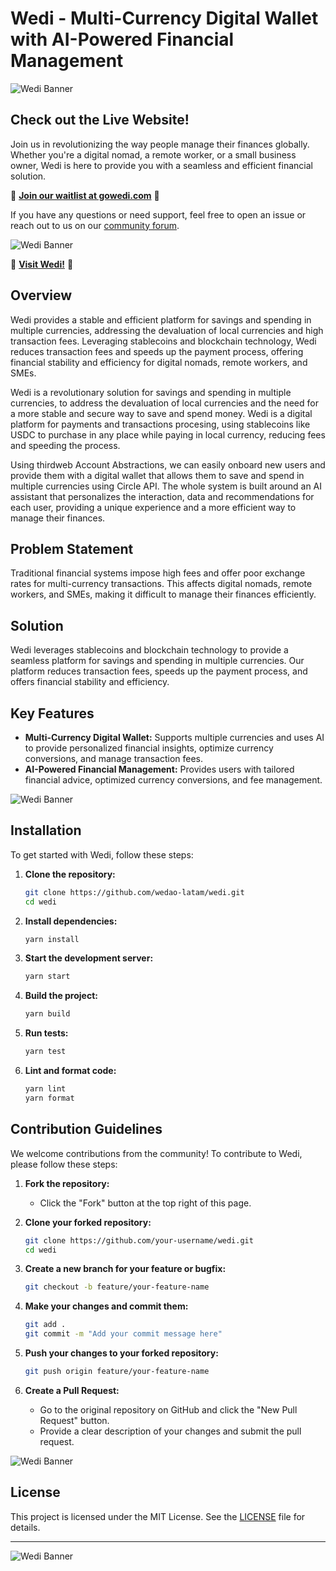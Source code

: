 # Wedi - Multi-Currency Digital Wallet with AI-Powered Financial Management

![Wedi Banner](./public/images/shared/wedi_banner_01.png)

## Check out the Live Website!

Join us in revolutionizing the way people manage their finances globally. Whether you're a digital nomad, a remote worker, or a small business owner, Wedi is here to provide you with a seamless and efficient financial solution.

🌟 **[Join our waitlist at gowedi.com](https://gowedi.com)** 🌟

If you have any questions or need support, feel free to open an issue or reach out to us on our [community forum](https://community.wedi.io).

![Wedi Banner](./public/images/shared/wedi_banner_04.png)

🚀 **[Visit Wedi!](https://gowedi.com)** 🚀

## Overview

Wedi provides a stable and efficient platform for savings and spending in multiple currencies, addressing the devaluation of local currencies and high transaction fees. Leveraging stablecoins and blockchain technology, Wedi reduces transaction fees and speeds up the payment process, offering financial stability and efficiency for digital nomads, remote workers, and SMEs.

Wedi is a revolutionary solution for savings and spending in multiple currencies, to address the devaluation of local currencies and the need for a more stable and secure way to save and spend money. Wedi is a digital platform for payments and transactions procesing, using stablecoins like USDC to purchase in any place while paying in local currency, reducing fees and speeding the process.

Using thirdweb Account Abstractions, we can easily onboard new users and provide them with a digital wallet that allows them to save and spend in multiple currencies using Circle API. The whole system is built around an AI assistant that personalizes the interaction, data and recommendations for each user, providing a unique experience and a more efficient way to manage their finances.

## Problem Statement

Traditional financial systems impose high fees and offer poor exchange rates for multi-currency transactions. This affects digital nomads, remote workers, and SMEs, making it difficult to manage their finances efficiently.

## Solution

Wedi leverages stablecoins and blockchain technology to provide a seamless platform for savings and spending in multiple currencies. Our platform reduces transaction fees, speeds up the payment process, and offers financial stability and efficiency.

## Key Features

- **Multi-Currency Digital Wallet:** Supports multiple currencies and uses AI to provide personalized financial insights, optimize currency conversions, and manage transaction fees.
- **AI-Powered Financial Management:** Provides users with tailored financial advice, optimized currency conversions, and fee management.

![Wedi Banner](./public/images/shared/wedi_banner_02.png)

<!-- ## Todos

- [ ] Documentation pages
- [ ] Opt out from newsletter
- [ ] User profile and settings pages
- [ ] Custom loading pages with skeleton loaders
- [ ] Custom error pages
- [ ] Add pages for menu items
- [ ] Improve MDX blog styling
- [ ] Improve performance and make Edge compatible
- [ ] Add tests
- [ ] Add a Docker configuration
- [ ] Fix pricing and purchase last step -->

## Installation

To get started with Wedi, follow these steps:

1. **Clone the repository:**
   ```bash
   git clone https://github.com/wedao-latam/wedi.git
   cd wedi
   ```

2. **Install dependencies:**
   ```bash
   yarn install
   ```

3. **Start the development server:**
   ```bash
   yarn start
   ```

4. **Build the project:**
   ```bash
   yarn build
   ```

5. **Run tests:**
   ```bash
   yarn test
   ```

6. **Lint and format code:**
   ```bash
   yarn lint
   yarn format
   ```

## Contribution Guidelines

We welcome contributions from the community! To contribute to Wedi, please follow these steps:

1. **Fork the repository:**
   - Click the "Fork" button at the top right of this page.

2. **Clone your forked repository:**
   ```bash
   git clone https://github.com/your-username/wedi.git
   cd wedi
   ```

3. **Create a new branch for your feature or bugfix:**
   ```bash
   git checkout -b feature/your-feature-name
   ```

4. **Make your changes and commit them:**
   ```bash
   git add .
   git commit -m "Add your commit message here"
   ```

5. **Push your changes to your forked repository:**
   ```bash
   git push origin feature/your-feature-name
   ```

6. **Create a Pull Request:**
   - Go to the original repository on GitHub and click the "New Pull Request" button.
   - Provide a clear description of your changes and submit the pull request.

![Wedi Banner](./public/images/shared/wedi_banner_03.png)


## License

This project is licensed under the MIT License. See the [LICENSE](LICENSE) file for details.

---

![Wedi Banner](./public/images/shared/wedi_banner_06.png)